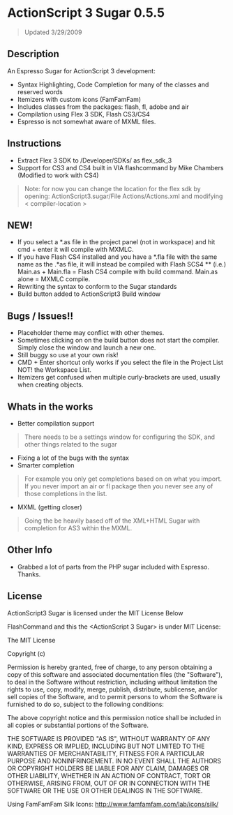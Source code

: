 # ActionScript 3 Sugar 0.5.5
> Updated 3/29/2009

## Description

An Espresso Sugar for ActionScript 3 development:

* Syntax Highlighting, Code Completion for many of the classes and reserved words
* Itemizers with custom icons (FamFamFam)
* Includes classes from the packages: flash, fl, adobe and air
* Compilation using Flex 3 SDK, Flash CS3/CS4
* Espresso is not somewhat aware of MXML files.

## Instructions

* Extract Flex 3 SDK to /Developer/SDKs/ as flex_sdk_3
* Support for CS3 and CS4 built in VIA flashcommand by Mike Chambers (Modified to work with CS4)

> Note: for now you can change the location for the flex sdk by opening:
> ActionScript3.sugar/File Actions/Actions.xml and modifying < compiler-location >

## NEW!

* If you select a *.as file in the project panel (not in workspace) and hit cmd + enter it will compile with MXMLC.
* If you have Flash CS4 installed and you have a *.fla file with the same name as the .*as file, it will instead be compiled with Flash SCS4
** (i.e.) Main.as + Main.fla = Flash CS4 compile with build command. Main.as alone = MXMLC compile.
* Rewriting the syntax to conform to the Sugar standards
* Build button added to ActionScript3 Build window

## Bugs / Issues!!

* Placeholder theme may conflict with other themes.
* Sometimes clicking on on the build button does not start the compiler. Simply close the window and launch a new one.
* Still buggy so use at your own risk!
* CMD + Enter shortcut only works if you select the file in the Project List NOT! the Workspace List.
* Itemizers get confused when multiple curly-brackets are used, usually when creating objects.

## Whats in the works

* Better compilation support
> There needs to be a settings window for configuring the SDK, and other things related to the sugar

* Fixing a lot of the bugs with the syntax
* Smarter completion
> For example you only get completions based on on what you import. If you never import an air or fl package
> then you never see any of those completions in the list.

* MXML (getting closer)
> Going the be heavily based off of the XML+HTML Sugar with completion for AS3 within the MXML.

## Other Info

* Grabbed a lot of parts from the PHP sugar included with Espresso. Thanks.

## License

ActionScript3 Sugar is licensed under the MIT License Below

FlashCommand and this the <ActionScript 3 Sugar> is under MIT License:

The MIT License

Copyright (c) <year> <copyright holders>

Permission is hereby granted, free of charge, to any person obtaining a copy
of this software and associated documentation files (the "Software"), to deal
in the Software without restriction, including without limitation the rights
to use, copy, modify, merge, publish, distribute, sublicense, and/or sell
copies of the Software, and to permit persons to whom the Software is
furnished to do so, subject to the following conditions:

The above copyright notice and this permission notice shall be included in
all copies or substantial portions of the Software.

THE SOFTWARE IS PROVIDED "AS IS", WITHOUT WARRANTY OF ANY KIND, EXPRESS OR
IMPLIED, INCLUDING BUT NOT LIMITED TO THE WARRANTIES OF MERCHANTABILITY,
FITNESS FOR A PARTICULAR PURPOSE AND NONINFRINGEMENT. IN NO EVENT SHALL THE
AUTHORS OR COPYRIGHT HOLDERS BE LIABLE FOR ANY CLAIM, DAMAGES OR OTHER
LIABILITY, WHETHER IN AN ACTION OF CONTRACT, TORT OR OTHERWISE, ARISING FROM,
OUT OF OR IN CONNECTION WITH THE SOFTWARE OR THE USE OR OTHER DEALINGS IN
THE SOFTWARE.

Using FamFamFam Silk Icons: http://www.famfamfam.com/lab/icons/silk/
